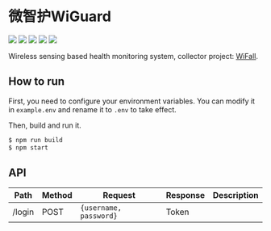 # 微智护WiGuard

![](https://img.shields.io/badge/Vue-green)
![](https://img.shields.io/badge/Vant-4c1)
![](https://img.shields.io/badge/ECharts-darkred)
![](https://img.shields.io/badge/Express-grey)
![](https://img.shields.io/badge/PostgreSQL-blue)

Wireless sensing based health monitoring system, collector project: [WiFall](https://github.com/saurlax/wifall).

## How to run

First, you need to configure your environment variables. You can modify it in `example.env` and rename it to `.env` to take effect.

Then, build and run it.

```bash
$ npm run build
$ npm start
```

## API

| Path   | Method | Request                | Response | Description |
| ------ | ------ | ---------------------- | -------- | ----------- |
| /login | POST   | `{username, password}` | Token    |             |
